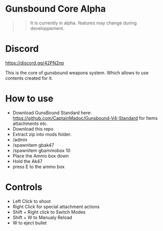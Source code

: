 # Gunsbound Core Alpha
>> It is currently in alpha. features may change during developpement.

# Discord
https://discord.gg/42PN2np

This is the core of gunsbound weapons system. Which allows to use contents created for it.
# How to use
- Download GunsBound Standard here: https://github.com/CaptainMadoc/Gunsbound-V4-Standard
for Items attachments etc.
- Download this repo
- Extract zip into mods folder.
- /admin
- /spawnitem gbak47
- /spawnitem gbammobox 10
- Place the Ammo box down
- Hold the Ak47
- press E to the ammo box

# Controls
- Left Click to shoot
- Right Click for special attachment actions
- Shift + Right click to Switch Modes
- Shift + W to Manualy Reload
- W to eject bullet
